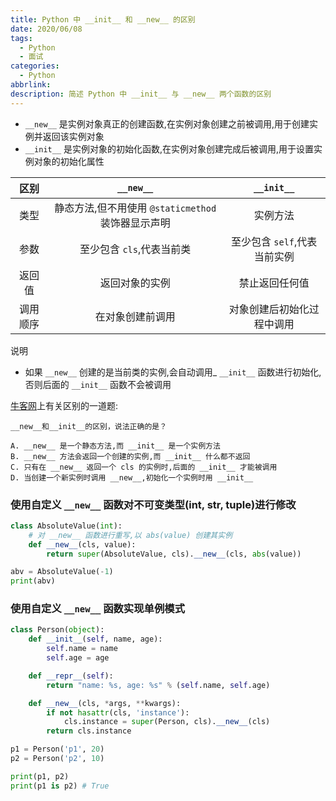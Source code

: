 ```yaml
---
title: Python 中 __init__ 和 __new__ 的区别
date: 2020/06/08
tags:
  - Python
  - 面试
categories:
  - Python
abbrlink: 
description: 简述 Python 中 __init__ 与 __new__ 两个函数的区别
---
```


- `__new__` 是实例对象真正的创建函数,在实例对象创建之前被调用,用于创建实例并返回该实例对象
- `__init__` 是实例对象的初始化函数,在实例对象创建完成后被调用,用于设置实例对象的初始化属性

区别 | `__new__` | `__init__`
:---: | :---: | :---:
类型 | 静态方法,但不用使用 `@staticmethod` 装饰器显示声明 | 实例方法
参数 | 至少包含 `cls`,代表当前类 | 至少包含 `self`,代表当前实例
返回值 | 返回对象的实例 | 禁止返回任何值
调用顺序 | 在对象创建前调用 | 对象创建后初始化过程中调用

说明

- 如果 `__new__` 创建的是当前类的实例,会自动调用_ `__init__` 函数进行初始化,否则后面的 `__init__` 函数不会被调用

[牛客网](https://www.nowcoder.com/profile/701230/myFollowings/detail/5726157)上有关区别的一道题:

```text
__new__和__init__的区别，说法正确的是？

A. __new__ 是一个静态方法,而 __init__ 是一个实例方法
B. __new__ 方法会返回一个创建的实例,而 __init__ 什么都不返回
C. 只有在 __new__ 返回一个 cls 的实例时,后面的 __init__ 才能被调用
D. 当创建一个新实例时调用 __new__,初始化一个实例时用 __init__
````

### 使用自定义 `__new__` 函数对不可变类型(int, str, tuple)进行修改

```python
class AbsoluteValue(int):
    # 对 __new__ 函数进行重写,以 abs(value) 创建其实例
    def __new__(cls, value):
        return super(AbsoluteValue, cls).__new__(cls, abs(value))

abv = AbsoluteValue(-1)
print(abv)
```

### 使用自定义 `__new__` 函数实现单例模式

```python
class Person(object):
    def __init__(self, name, age):
        self.name = name
        self.age = age

    def __repr__(self):
        return "name: %s, age: %s" % (self.name, self.age)

    def __new__(cls, *args, **kwargs):
        if not hasattr(cls, 'instance'):
            cls.instance = super(Person, cls).__new__(cls)
        return cls.instance

p1 = Person('p1', 20)
p2 = Person('p2', 10)

print(p1, p2)
print(p1 is p2) # True
```
